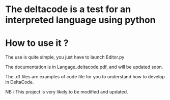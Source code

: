 # The deltacode is a test for an interpreted language using python

<h1>How to use it ?</h1>

The use is quite simple, you just have to launch Editor.py

The documentation is in Langage_deltacode.pdf, and will be updated soon.

The .df files are examples of code file for you to understand how to develop in DeltaCode.

NB : This project is very likely to be modified and updated.
